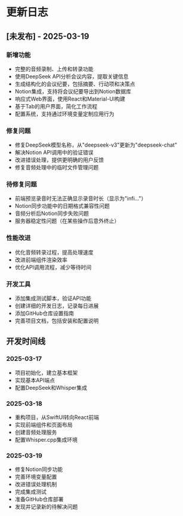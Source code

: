 # 更新日志

## [未发布] - 2025-03-19

### 新增功能
- 完整的音频录制、上传和转录功能
- 使用DeepSeek API分析会议内容，提取关键信息
- 生成结构化的会议纪要，包括摘要、行动项和决策点
- Notion集成，支持将会议纪要导出到Notion数据库
- 响应式Web界面，使用React和Material-UI构建
- 基于Tab的用户界面，简化工作流程
- 配置系统，支持通过环境变量定制应用行为

### 修复问题
- 修复DeepSeek模型名称，从"deepseek-v3"更新为"deepseek-chat"
- 解决Notion API调用中的验证错误
- 改进错误处理，提供更明确的用户反馈
- 修复音频处理中的临时文件管理问题

### 待修复问题
- 前端预览录音时无法正确显示录音时长（显示为"infi..."）
- Notion同步功能中的日期格式兼容性问题
- 音频分析后Notion同步失败问题
- 服务器稳定性问题（在某些操作后意外终止）

### 性能改进
- 优化音频转录过程，提高处理速度
- 改进前端组件渲染效率
- 优化API调用流程，减少等待时间

### 开发工具
- 添加集成测试脚本，验证API功能
- 创建详细的开发日志，记录每日进展
- 添加GitHub仓库设置指南
- 完善项目文档，包括安装和配置说明

## 开发时间线

### 2025-03-17
- 项目初始化，建立基本框架
- 实现基本API端点
- 配置DeepSeek和Whisper集成

### 2025-03-18
- 重构项目，从SwiftUI转向React前端
- 实现前端组件和页面布局
- 创建音频处理服务
- 配置Whisper.cpp集成环境

### 2025-03-19
- 修复Notion同步功能
- 完善环境变量配置
- 改进错误处理机制
- 完成集成测试
- 准备GitHub仓库部署
- 发现并记录新的待解决问题


